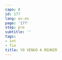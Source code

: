 ```yaml
---
capo: 0
id: 177
lang: es-es
page: '177'
step: pre
subtitle: ''
tags:
- int
- fin
title: YO VENGO A REUNIR
---
```

